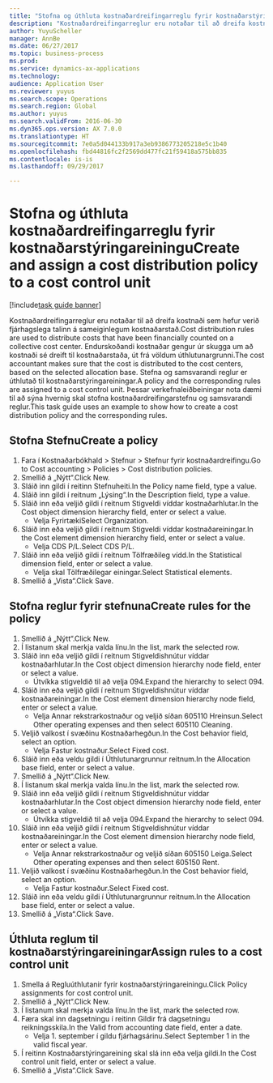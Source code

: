 ```yaml
--- 
title: "Stofna og úthluta kostnaðardreifingarreglu fyrir kostnaðarstýringareiningu"
description: "Kostnaðardreifingarreglur eru notaðar til að dreifa kostnaði sem hefur verið fjárhagslega talinn á sameiginlegum kostnaðarstað."
author: YuyuScheller
manager: AnnBe
ms.date: 06/27/2017
ms.topic: business-process
ms.prod: 
ms.service: dynamics-ax-applications
ms.technology: 
audience: Application User
ms.reviewer: yuyus
ms.search.scope: Operations
ms.search.region: Global
ms.author: yuyus
ms.search.validFrom: 2016-06-30
ms.dyn365.ops.version: AX 7.0.0
ms.translationtype: HT
ms.sourcegitcommit: 7e0a5d044133b917a3eb9386773205218e5c1b40
ms.openlocfilehash: fbd44816fc2f2569dd477fc21f59418a575bb835
ms.contentlocale: is-is
ms.lasthandoff: 09/29/2017

---
```

# <a name="create-and-assign-a-cost-distribution-policy-to-a-cost-control-unit"></a><span data-ttu-id="94c52-103">Stofna og úthluta kostnaðardreifingarreglu fyrir kostnaðarstýringareiningu</span><span class="sxs-lookup"><span data-stu-id="94c52-103">Create and assign a cost distribution policy to a cost control unit</span></span>

[!include[task guide banner](../../includes/task-guide-banner.md)]

<span data-ttu-id="94c52-104">Kostnaðardreifingarreglur eru notaðar til að dreifa kostnaði sem hefur verið fjárhagslega talinn á sameiginlegum kostnaðarstað.</span><span class="sxs-lookup"><span data-stu-id="94c52-104">Cost distribution rules are used to distribute costs that have been financially counted on a collective cost center.</span></span> <span data-ttu-id="94c52-105">Endurskoðandi kostnaðar gengur úr skugga um að kostnaði sé dreift til kostnaðarstaða, út frá völdum úthlutunargrunni.</span><span class="sxs-lookup"><span data-stu-id="94c52-105">The cost accountant makes sure that the cost is distributed to the cost centers, based on the selected allocation base.</span></span> <span data-ttu-id="94c52-106">Stefna og samsvarandi reglur er úthlutað til kostnaðarstýringareiningar.</span><span class="sxs-lookup"><span data-stu-id="94c52-106">A policy and the corresponding rules are assigned to a cost control unit.</span></span> <span data-ttu-id="94c52-107">Þessar verkefnaleiðbeiningar nota dæmi til að sýna hvernig skal stofna kostnaðardreifingarstefnu og samsvarandi reglur.</span><span class="sxs-lookup"><span data-stu-id="94c52-107">This task guide uses an example to show how to create a cost distribution policy and the corresponding rules.</span></span>


## <a name="create-a-policy"></a><span data-ttu-id="94c52-108">Stofna Stefnu</span><span class="sxs-lookup"><span data-stu-id="94c52-108">Create a policy</span></span>
1. <span data-ttu-id="94c52-109">Fara í Kostnaðarbókhald > Stefnur > Stefnur fyrir kostnaðardreifingu.</span><span class="sxs-lookup"><span data-stu-id="94c52-109">Go to Cost accounting > Policies > Cost distribution policies.</span></span>
2. <span data-ttu-id="94c52-110">Smellið á „Nýtt“.</span><span class="sxs-lookup"><span data-stu-id="94c52-110">Click New.</span></span>
3. <span data-ttu-id="94c52-111">Sláið inn gildi í reitinn Stefnuheiti.</span><span class="sxs-lookup"><span data-stu-id="94c52-111">In the Policy name field, type a value.</span></span>
4. <span data-ttu-id="94c52-112">Sláið inn gildi í reitnum „Lýsing“.</span><span class="sxs-lookup"><span data-stu-id="94c52-112">In the Description field, type a value.</span></span>
5. <span data-ttu-id="94c52-113">Sláið inn eða veljið gildi í reitnum Stigveldi víddar kostnaðarhlutar.</span><span class="sxs-lookup"><span data-stu-id="94c52-113">In the Cost object dimension hierarchy field, enter or select a value.</span></span>
    * <span data-ttu-id="94c52-114">Velja Fyrirtæki</span><span class="sxs-lookup"><span data-stu-id="94c52-114">Select Organization.</span></span>  
6. <span data-ttu-id="94c52-115">Sláið inn eða veljið gildi í reitnum Stigveldi víddar kostnaðareiningar.</span><span class="sxs-lookup"><span data-stu-id="94c52-115">In the Cost element dimension hierarchy field, enter or select a value.</span></span>
    * <span data-ttu-id="94c52-116">Velja CDS P/L.</span><span class="sxs-lookup"><span data-stu-id="94c52-116">Select CDS P/L.</span></span>  
7. <span data-ttu-id="94c52-117">Sláið inn eða veljið gildi í reitnum Tölfræðileg vídd.</span><span class="sxs-lookup"><span data-stu-id="94c52-117">In the Statistical dimension field, enter or select a value.</span></span>
    * <span data-ttu-id="94c52-118">Velja skal Tölfræðilegar einingar.</span><span class="sxs-lookup"><span data-stu-id="94c52-118">Select Statistical elements.</span></span>  
8. <span data-ttu-id="94c52-119">Smellið á „Vista“.</span><span class="sxs-lookup"><span data-stu-id="94c52-119">Click Save.</span></span>

## <a name="create-rules-for-the-policy"></a><span data-ttu-id="94c52-120">Stofna reglur fyrir stefnuna</span><span class="sxs-lookup"><span data-stu-id="94c52-120">Create rules for the policy</span></span>
1. <span data-ttu-id="94c52-121">Smellið á „Nýtt“.</span><span class="sxs-lookup"><span data-stu-id="94c52-121">Click New.</span></span>
2. <span data-ttu-id="94c52-122">Í listanum skal merkja valda línu.</span><span class="sxs-lookup"><span data-stu-id="94c52-122">In the list, mark the selected row.</span></span>
3. <span data-ttu-id="94c52-123">Sláið inn eða veljið gildi í reitnum Stigveldishnútur víddar kostnaðarhlutar.</span><span class="sxs-lookup"><span data-stu-id="94c52-123">In the Cost object dimension hierarchy node field, enter or select a value.</span></span>
    * <span data-ttu-id="94c52-124">Útvíkka stigveldið til að velja 094.</span><span class="sxs-lookup"><span data-stu-id="94c52-124">Expand the hierarchy to select 094.</span></span>  
4. <span data-ttu-id="94c52-125">Sláið inn eða veljið gildi í reitnum Stigveldishnútur víddar kostnaðareiningar.</span><span class="sxs-lookup"><span data-stu-id="94c52-125">In the Cost element dimension hierarchy node field, enter or select a value.</span></span>
    * <span data-ttu-id="94c52-126">Velja Annar rekstrarkostnaður og veljið síðan 605110 Hreinsun.</span><span class="sxs-lookup"><span data-stu-id="94c52-126">Select Other operating expenses and then select 605110 Cleaning.</span></span>  
5. <span data-ttu-id="94c52-127">Veljið valkost í svæðinu Kostnaðarhegðun.</span><span class="sxs-lookup"><span data-stu-id="94c52-127">In the Cost behavior field, select an option.</span></span>
    * <span data-ttu-id="94c52-128">Velja Fastur kostnaður.</span><span class="sxs-lookup"><span data-stu-id="94c52-128">Select Fixed cost.</span></span>  
6. <span data-ttu-id="94c52-129">Sláið inn eða veldu gildi í Úthlutunargrunnur reitnum.</span><span class="sxs-lookup"><span data-stu-id="94c52-129">In the Allocation base field, enter or select a value.</span></span>
7. <span data-ttu-id="94c52-130">Smellið á „Nýtt“.</span><span class="sxs-lookup"><span data-stu-id="94c52-130">Click New.</span></span>
8. <span data-ttu-id="94c52-131">Í listanum skal merkja valda línu.</span><span class="sxs-lookup"><span data-stu-id="94c52-131">In the list, mark the selected row.</span></span>
9. <span data-ttu-id="94c52-132">Sláið inn eða veljið gildi í reitnum Stigveldishnútur víddar kostnaðarhlutar.</span><span class="sxs-lookup"><span data-stu-id="94c52-132">In the Cost object dimension hierarchy node field, enter or select a value.</span></span>
    * <span data-ttu-id="94c52-133">Útvíkka stigveldið til að velja 094.</span><span class="sxs-lookup"><span data-stu-id="94c52-133">Expand the hierarchy to select 094.</span></span>  
10. <span data-ttu-id="94c52-134">Sláið inn eða veljið gildi í reitnum Stigveldishnútur víddar kostnaðareiningar.</span><span class="sxs-lookup"><span data-stu-id="94c52-134">In the Cost element dimension hierarchy node field, enter or select a value.</span></span>
    * <span data-ttu-id="94c52-135">Velja Annar rekstrarkostnaður og veljið síðan 605150 Leiga.</span><span class="sxs-lookup"><span data-stu-id="94c52-135">Select Other operating expenses and then select 605150 Rent.</span></span>  
11. <span data-ttu-id="94c52-136">Veljið valkost í svæðinu Kostnaðarhegðun.</span><span class="sxs-lookup"><span data-stu-id="94c52-136">In the Cost behavior field, select an option.</span></span>
    * <span data-ttu-id="94c52-137">Velja Fastur kostnaður.</span><span class="sxs-lookup"><span data-stu-id="94c52-137">Select Fixed cost.</span></span>  
12. <span data-ttu-id="94c52-138">Sláið inn eða veldu gildi í Úthlutunargrunnur reitnum.</span><span class="sxs-lookup"><span data-stu-id="94c52-138">In the Allocation base field, enter or select a value.</span></span>
13. <span data-ttu-id="94c52-139">Smellið á „Vista“.</span><span class="sxs-lookup"><span data-stu-id="94c52-139">Click Save.</span></span>

## <a name="assign-rules-to-a-cost-control-unit"></a><span data-ttu-id="94c52-140">Úthluta reglum til kostnaðarstýringareiningar</span><span class="sxs-lookup"><span data-stu-id="94c52-140">Assign rules to a cost control unit</span></span>
1. <span data-ttu-id="94c52-141">Smella á Regluúthlutanir fyrir kostnaðarstýringareiningu.</span><span class="sxs-lookup"><span data-stu-id="94c52-141">Click Policy assignments for cost control unit.</span></span>
2. <span data-ttu-id="94c52-142">Smellið á „Nýtt“.</span><span class="sxs-lookup"><span data-stu-id="94c52-142">Click New.</span></span>
3. <span data-ttu-id="94c52-143">Í listanum skal merkja valda línu.</span><span class="sxs-lookup"><span data-stu-id="94c52-143">In the list, mark the selected row.</span></span>
4. <span data-ttu-id="94c52-144">Færa skal inn dagsetningu í reitinn Gildir frá dagsetningu reikningsskila.</span><span class="sxs-lookup"><span data-stu-id="94c52-144">In the Valid from accounting date field, enter a date.</span></span>
    * <span data-ttu-id="94c52-145">Velja 1. september í gildu fjárhagsárinu.</span><span class="sxs-lookup"><span data-stu-id="94c52-145">Select September 1 in the valid fiscal year.</span></span>  
5. <span data-ttu-id="94c52-146">Í reitinn Kostnaðarstýringareining skal slá inn eða velja gildi.</span><span class="sxs-lookup"><span data-stu-id="94c52-146">In the Cost control unit field, enter or select a value.</span></span>
6. <span data-ttu-id="94c52-147">Smellið á „Vista“.</span><span class="sxs-lookup"><span data-stu-id="94c52-147">Click Save.</span></span>


